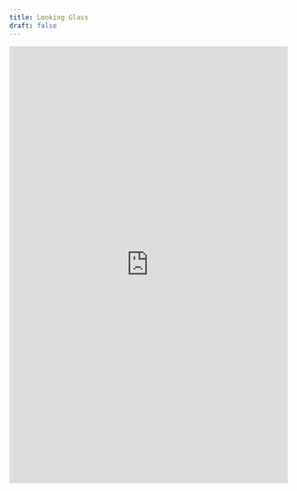 ```yaml
---
title: Looking Glass
draft: false
---
```


<iframe height="790px" width="100%" frameBorder="0" src="https://dn42-lg.traber-info.de/" seamless></iframe>